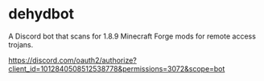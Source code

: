 # dehydbot

A Discord bot that scans for 1.8.9 Minecraft Forge mods for remote access trojans.

https://discord.com/oauth2/authorize?client_id=1012840508512538778&permissions=3072&scope=bot
